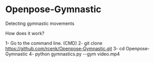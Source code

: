 # Openpose-Gymnastic
Detecting gymnastic movements

How does it work?

1- Go to the command line. (CMD)
2- git clone https://github.com/rcenk/Openpose-Gymnastic.git
3- cd Openpose-Gymnastic
4- python gymnastics.py --gym video.mp4
